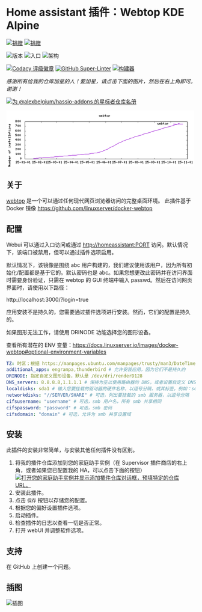 # Home assistant 插件：Webtop KDE Alpine

[![捐赠][donation-badge]](https://www.buymeacoffee.com/alexbelgium)
[![捐赠][paypal-badge]](https://www.paypal.com/donate/?hosted_button_id=DZFULJZTP3UQA)

![版本](https://img.shields.io/badge/dynamic/json?label=Version&query=%24.version&url=https%3A%2F%2Fraw.githubusercontent.com%2Falexbelgium%2Fhassio-addons%2Fmaster%2Fwebtop%2Fconfig.json)
![入口](https://img.shields.io/badge/dynamic/json?label=Ingress&query=%24.ingress&url=https%3A%2F%2Fraw.githubusercontent.com%2Falexbelgium%2Fhassio-addons%2Fmaster%2Fwebtop%2Fconfig.json)
![架构](https://img.shields.io/badge/dynamic/json?color=success&label=Arch&query=%24.arch&url=https%3A%2F%2Fraw.githubusercontent.com%2Falexbelgium%2Fhassio-addons%2Fmaster%2Fwebtop%2Fconfig.json)

[![Codacy 评级徽章](https://app.codacy.com/project/badge/Grade/9c6cf10bdbba45ecb202d7f579b5be0e)](https://www.codacy.com/gh/alexbelgium/hassio-addons/dashboard?utm_source=github.com&utm_medium=referral&utm_content=alexbelgium/hassio-addons&utm_campaign=Badge_Grade)
[![GitHub Super-Linter](https://img.shields.io/github/actions/workflow/status/alexbelgium/hassio-addons/weekly-supelinter.yaml?label=Lint%20code%20base)](https://github.com/alexbelgium/hassio-addons/actions/workflows/weekly-supelinter.yaml)
[![构建器](https://img.shields.io/github/actions/workflow/status/alexbelgium/hassio-addons/onpush_builder.yaml?label=Builder)](https://github.com/alexbelgium/hassio-addons/actions/workflows/onpush_builder.yaml)

[donation-badge]: https://img.shields.io/badge/Buy%20me%20a%20coffee%20(no%20paypal)-%23d32f2f?logo=buy-me-a-coffee&style=flat&logoColor=white
[paypal-badge]: https://img.shields.io/badge/Buy%20me%20a%20coffee%20with%20Paypal-0070BA?logo=paypal&style=flat&logoColor=white

_感谢所有给我的仓库加星的人！要加星，请点击下面的图片，然后在右上角即可。谢谢！_

[![为 @alexbelgium/hassio-addons 的星标者仓库名册](https://raw.githubusercontent.com/alexbelgium/hassio-addons/master/.github/stars2.svg)](https://github.com/alexbelgium/hassio-addons/stargazers)

![下载演变](https://raw.githubusercontent.com/alexbelgium/hassio-addons/master/webtop/stats.png)

## 关于

[webtop](https://github.com/webtop/webtop) 是一个可以通过任何现代网页浏览器访问的完整桌面环境。
此插件基于 Docker 镜像 https://github.com/linuxserver/docker-webtop

## 配置

Webui 可以通过入口访问或通过 <http://homeassistant:PORT> 访问。默认情况下，该端口被禁用，但可以通过插件选项启用。

默认情况下，该镜像是围绕 abc 用户构建的，我们建议使用该用户，因为所有初始化/配置都是基于它的。默认密码也是 abc。如果您想更改此密码并在访问界面时需要身份验证，只需在 webtop 的 GUI 终端中输入 passwd。然后在访问网页界面时，请使用以下路径：

http://localhost:3000/?login=true

应用安装不是持久的，您需要通过插件选项进行安装。然而，它们的配置是持久的。

如果图形无法工作，请使用 DRINODE 功能选择您的图形设备。

查看所有潜在的 ENV 变量：https://docs.linuxserver.io/images/docker-webtop#optional-environment-variables

```yaml
TZ: 时区；根据 https://manpages.ubuntu.com/manpages/trusty/man3/DateTime::TimeZone::Catalog.3pm.html 的国家/城市
additional_apps: engrampa,thunderbird # 允许安装应用，因为它们不是持久的
DRINODE: 指定自定义图形设备，默认是 /dev/dri/renderD128
DNS_servers: 8.8.8.8,1.1.1.1 # 保持为空以使用路由器的 DNS，或者设置自定义 DNS 以避免在本地 DNS 广告删除器情况下的垃圾邮件
localdisks: sda1 # 输入您要挂载的驱动器的硬件名称，以逗号分隔，或其标签。例如：sda1, sdb1, MYNAS...
networkdisks: "//SERVER/SHARE" # 可选，列出要挂载的 smb 服务器，以逗号分隔
cifsusername: "username" # 可选，smb 用户名，所有 smb 共享相同
cifspassword: "password" # 可选，smb 密码
cifsdomain: "domain" # 可选，允许为 smb 共享设置域
```

## 安装

此插件的安装非常简单，与安装其他任何插件没有区别。

1. 将我的插件仓库添加到您的家庭助手实例（在 Supervisor 插件商店的右上角，或者如果您已配置我的 HA，可以点击下面的按钮）
   [![打开您的家庭助手实例并显示添加插件仓库对话框，预填特定的仓库 URL。](https://my.home-assistant.io/badges/supervisor_add_addon_repository.svg)](https://my.home-assistant.io/redirect/supervisor_add_addon_repository/?repository_url=https%3A%2F%2Fgithub.com%2Falexbelgium%2Fhassio-addons)
2. 安装此插件。
3. 点击 `保存` 按钮以存储您的配置。
4. 根据您的偏好设置插件选项。
5. 启动插件。
6. 检查插件的日志以查看一切是否正常。
7. 打开 webUI 并调整软件选项。

## 支持

在 GitHub 上创建一个问题。

## 插图

![插图](https://www.linuxserver.io/user/pages/content/images/2021/05/menu.png)

[repository]: https://github.com/alexbelgium/hassio-addons